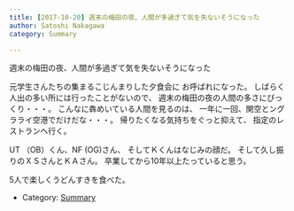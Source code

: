 ```yaml
---
title: [2017-10-20] 週末の梅田の夜、人間が多過ぎて気を失ないそうになった
author: Satoshi Nakagawa
category: Summary

---
```


週末の梅田の夜、人間が多過ぎて気を失ないそうになった

 元学生さんたちの集まるこじんまりした夕食会に
お呼ばれになった。
しばらく人出の多い所には行ったことがないので、
週末の梅田の夜の人間の多さにびっくり・・・。
こんなに犇めいている人間を見るのは、
一年に一回、関空とングラライ空港でだけだな・・・。
帰りたくなる気持ちをぐっと抑えて、
指定のレストランへ行く。

 UT （OB）くん、NF (OG)さん、
そしてＫくんはなじみの顔だ。
そして久し振りのＸＳさんとＫＡさん。
卒業してから10年以上たっていると思う。

 5人で楽しくうどんすきを食べた。

- Category: [Summary](https://merapano.github.io/categories.html#Summary)


